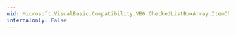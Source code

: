 ```yaml
---
uid: Microsoft.VisualBasic.Compatibility.VB6.CheckedListBoxArray.ItemCheck
internalonly: False
---
```

